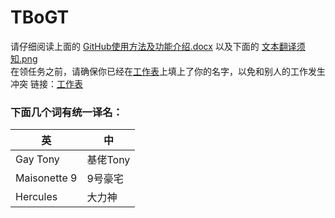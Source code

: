 # TBoGT
请仔细阅读上面的 [GitHub使用方法及功能介绍.docx](./Github使用方法及功能介绍.docx) 以及下面的 [文本翻译须知.png](./文本翻译须知.png)  
在领任务之前，请确保你已经在[工作表][table]上填上了你的名字，以免和别人的工作发生冲突 链接：[工作表][table]  

### 下面几个词有统一译名：  
英|中
-|-
Gay Tony|基佬Tony
Maisonette 9|9号豪宅
Hercules|大力神

[table]:https://docs.qq.com/sheet/DWmlST1dCcXp1TVJx "填表"
